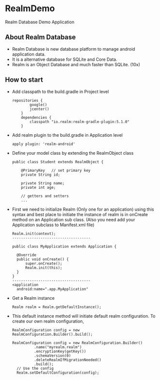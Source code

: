 # RealmDemo
Realm Database Demo Application

## About Realm Database
* Realm Database is new database platform to manage android application data. 
* It is a alternative database for SQLite and Core Data. 
* Realm is an Object Database and much faster than SQLite. (10x)

## How to start 

* Add classpath to the build.gradle in Project level

      repositories {
              google()
              jcenter()
          }
          dependencies {
              classpath "io.realm:realm-gradle-plugin:5.1.0"
          }
        
* Add realm plugin to the build.gradle in Application level

      apply plugin: 'realm-android'

* Define your model class by extending the RealmObject class

      public class Student extends RealmObject {
      
          @PrimaryKey   // set primary key
          private String id;

          private String name;
          private int age;
          
          // getters and setters
          ...
* First we need to initialize Realm (Only one for an application) using this syntax and best place to initiate the instance of realm is in onCreate method on an Application sub class. (Also you need add your Application subclass to Manifest.xml file)

      Realm.init(context);
      ------------------------------------
      
      public class MyApplication extends Application {
    
        @Override
        public void onCreate() {
            super.onCreate();
            Realm.init(this);
        }
      }
      ------------------------------------
      <application
        android:name=".app.MyApplication"
     
* Get a Realm instance

      Realm realm = Realm.getDefaultInstance();
      
* This default instance method will initiate default realm configuration. To create our own realm configuration,

      RealmConfiguration config = new RealmConfiguration.Builder().build();
      
      RealmConfiguration config = new RealmConfiguration.Builder()
                .name("myrealm.realm")
                .encryptionKey(getKey())
                .schemaVersion(0)
                .deleteRealmIfMigrationNeeded()
                .build();
        // Use the config
        Realm.setDefaultConfiguration(config);
      
     
